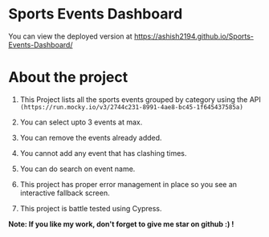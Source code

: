 # Sports Events Dashboard
You can view the deployed version at https://ashish2194.github.io/Sports-Events-Dashboard/

# About the project

1. This Project lists all the sports events grouped by category using the API `(https://run.mocky.io/v3/2744c231-8991-4ae8-bc45-1f645437585a)`

2. You can select upto 3 events at max.
3. You can remove the events already added.
4. You cannot add any event that has clashing times.
5. You can do search on event name.
6. This project has proper error management in place so you see an interactive fallback screen.
7. This project is battle tested using Cypress.

**Note: If you like my work, don't forget to give me star on github :) !**